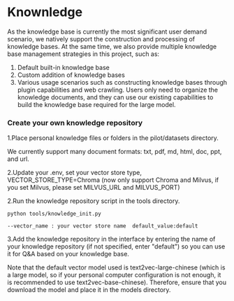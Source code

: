 # Knownledge

As the knowledge base is currently the most significant user demand scenario, we natively support the construction and processing of knowledge bases. At the same time, we also provide multiple knowledge base management strategies in this project, such as:
1. Default built-in knowledge base
2. Custom addition of knowledge bases
3. Various usage scenarios such as constructing knowledge bases through plugin capabilities and web crawling. Users only need to organize the knowledge documents, and they can use our existing capabilities to build the knowledge base required for the large model.


### Create your own knowledge repository

1.Place personal knowledge files or folders in the pilot/datasets directory.

We currently support many document formats: txt, pdf, md, html, doc, ppt, and url.


2.Update your .env, set your vector store type, VECTOR_STORE_TYPE=Chroma
(now only support Chroma and Milvus, if you set Milvus, please set MILVUS_URL and MILVUS_PORT)

2.Run the knowledge repository script in the tools directory.

```
python tools/knowledge_init.py

--vector_name : your vector store name  default_value:default

```

3.Add the knowledge repository in the interface by entering the name of your knowledge repository (if not specified, enter "default") so you can use it for Q&A based on your knowledge base. 

Note that the default vector model used is text2vec-large-chinese (which is a large model, so if your personal computer configuration is not enough, it is recommended to use text2vec-base-chinese). Therefore, ensure that you download the model and place it in the models directory.